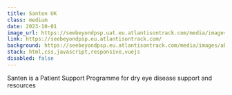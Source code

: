 ```yaml
---
title: Santen UK
class: medium
date: 2023-10-01
image_url: https://seebeyondpsp.uat.eu.atlantisontrack.com/media/images/Header%20Image.png
link: https://seebeyondpsp.eu.atlantisontrack.com/
background: https://seebeyondpsp.eu.atlantisontrack.com/media/images/aboutdedbanner.png
stack: html,css,javascript,responsive,vuejs
disabled: false
---
```


Santen is a Patient Support Programme for dry eye disease support and resources